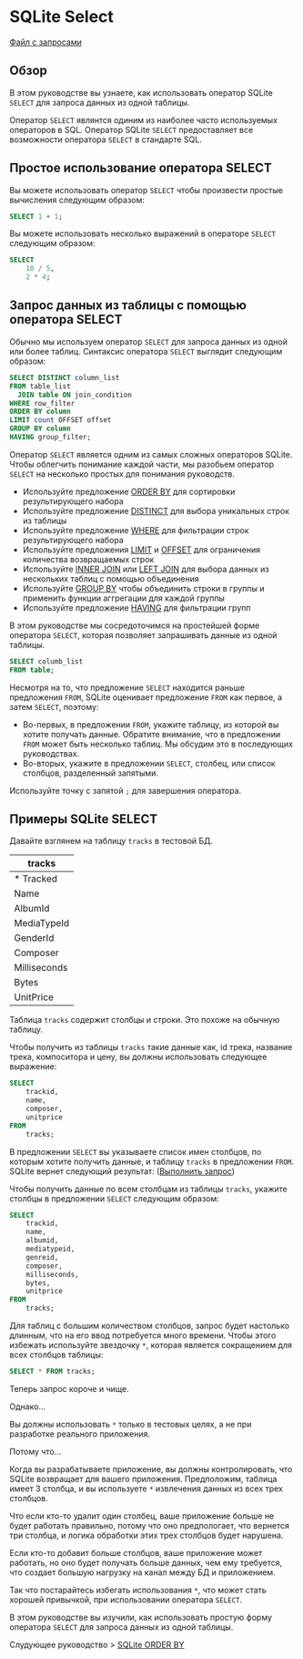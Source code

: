 # SQLite Select #######################

[Файл с запросами][querys]

[querys]: ./querys.sql

## Обзор ##############################

В этом руководстве вы узнаете, как использовать оператор SQLite `SELECT` для запроса данных из одной таблицы.

Оператор `SELECT` являнтся одиним из наиболее часто используемых операторов в SQL. Оператор SQLite `SELECT` предоставляет все возможности оператора `SELECT` в стандарте SQL.

## Простое использование оператора SELECT

Вы можете использовать оператор `SELECT` чтобы произвести простые вычисления следующим образом:

~~~ SQL ~~~~~~~~~~~~~~~~~~~~~~~~~~~~~~~
SELECT 1 + 1;
~~~~~~~~~~~~~~~~~~~~~~~~~~~~~~~~~~~~~~~

Вы можете использовать несколько выражений в операторе `SELECT` следующим образом:

~~~ SQL ~~~~~~~~~~~~~~~~~~~~~~~~~~~~~~~
SELECT
    10 / 5,
    2 * 4;
~~~~~~~~~~~~~~~~~~~~~~~~~~~~~~~~~~~~~~~

## Запрос данных из таблицы с помощью оператора SELECT

Обычно мы используем оператор `SELECT` для запроса данных из одной или более таблиц. Синтаксис оператора `SELECT` выглядит следующим образом:

~~~ SQL ~~~~~~~~~~~~~~~~~~~~~~~~~~~~~~~
SELECT DISTINCT column_list
FROM table_list
  JOIN table ON join_condition
WHERE row_filter
ORDER BY column
LIMIT count OFFSET offset
GROUP BY column
HAVING group_filter;
~~~~~~~~~~~~~~~~~~~~~~~~~~~~~~~~~~~~~~~

Оператор `SELECT` является одним из самых сложных операторов SQLite. Чтобы облегчить понимание каждой части, мы разобьем оператор `SELECT` на несколько простых для понимания руководств.

- Используйте предложение [ORDER BY][] для сортировки результирующего набора
- Используйте предложение [DISTINCT][] для выбора уникальных строк из таблицы
- Используйте предложение [WHERE][] для фильтрации строк результирующего набора
- Используйте предложения [LIMIT][] и [OFFSET][] для ограничения количества возвращаемых строк
- Используйте [INNER JOIN][] или [LEFT JOIN][] для выбора данных из нескольких таблиц с помощью объединения
- Используйте [GROUP BY][] чтобы объединить строки в группы и применить функции аггрегации для каждой группы
- Используйте предложение [HAVING][] для фильтрации групп

В этом руководстве мы сосредоточимся на простейшей форме оператора `SELECT`, которая позволяет запрашивать данные из одной таблицы.

~~~ SQL ~~~~~~~~~~~~~~~~~~~~~~~~~~~~~~~
SELECT columb_list
FROM table;
~~~~~~~~~~~~~~~~~~~~~~~~~~~~~~~~~~~~~~~

Несмотря на то, что предложение `SELECT` находится раньше предложения `FROM`, SQLite оценивает предложение `FROM` как первое, а затем `SELECT`, поэтому:

- Во-первых, в предложении `FROM`, укажите таблицу, из которой вы хотите получать данные. Обратите внимание, что в предложении `FROM` может быть несколько таблиц. Мы обсудим это в последующих руководствах.
- Во-вторых, укажите в предложении `SELECT`, столбец, или список столбцов, разделенный запятыми.

Используйте точку с запятой `;` для завершения оператора.

[ORDER BY]: https://www.sqlitetutorial.net/sqlite-order-by/
[DISTINCT]: https://www.sqlitetutorial.net/sqlite-select-distinct
[WHERE]: https://www.sqlitetutorial.net/sqlite-where/
[LIMIT]: https://www.sqlitetutorial.net/sqlite-limit/
[OFFSET]: https://www.sqlitetutorial.net/sqlite-limit/
[INNER JOIN]: https://www.sqlitetutorial.net/sqlite-inner-join/
[LEFT JOIN]: https://www.sqlitetutorial.net/sqlite-left-join/
[GROUP BY]: https://www.sqlitetutorial.net/sqlite-group-by/
[HAVING]: https://www.sqlitetutorial.net/sqlite-having/

## Примеры SQLite SELECT ##############

Давайте взглянем на таблицу `tracks` в тестовой БД.

|   tracks       |
|----------------|
| * Tracked      |
|   Name         |
|   AlbumId      |
|   MediaTypeId  |
|   GenderId     |
|   Composer     |
|   Milliseconds |
|   Bytes        |
|   UnitPrice    |

Таблица `tracks` содержит столбцы и строки. Это похоже на обычную таблицу.

Чтобы получить из таблицы `tracks` такие данные как, id трека, название трека, компоситора и цену, вы должны использовать следующее выражение:

~~~ SQL ~~~~~~~~~~~~~~~~~~~~~~~~~~~~~~~
SELECT
    trackid,
	name,
	composer,
	unitprice
FROM
	tracks;
~~~~~~~~~~~~~~~~~~~~~~~~~~~~~~~~~~~~~~~

В предложении `SELECT` вы указываете список имен столбцов, по которым хотите получить данные, и таблицу `tracks` в предложении `FROM`. SQLite вернет следующий результат: ([Выполнить запрос][querys])

Чтобы получить данные по всем столбцам из таблицы `tracks`, укажите столбцы в предложении `SELECT` следующим образом: 

~~~ SQL ~~~~~~~~~~~~~~~~~~~~~~~~~~~~~~~
SELECT
	trackid,
	name,
	albumid,
	mediatypeid,
	genreid,
	composer,
	milliseconds,
	bytes,
	unitprice
FROM
	tracks;
~~~~~~~~~~~~~~~~~~~~~~~~~~~~~~~~~~~~~~~

Для таблиц с большим количеством столбцов, запрос будет настолько длинным, что на его ввод потребуется много времени. Чтобы этого избежать используйте звездочку `*`, которая является сокращением для всех столбцов таблицы:

~~~ SQL ~~~~~~~~~~~~~~~~~~~~~~~~~~~~~~~
SELECT * FROM tracks;
~~~~~~~~~~~~~~~~~~~~~~~~~~~~~~~~~~~~~~~

Теперь запрос короче и чище.

Однако...

Вы должны использовать `*` только в тестовых целях, а не при разработке реального приложения.

Потому что...

Когда вы разрабатываете приложение, вы должны контролировать, что SQLite возвращает для вашего приложения. Предположим, таблица имеет 3 столбца, и вы используете `*` извлечения данных из всех трех столбцов.

Что если кто-то удалит один столбец, ваше приложение больше не будет работать правильно, потому что оно предпологает, что вернется три столбца, и логика обработки этих трех столбцов будет нарушена. 

Если кто-то добавит больше столбцов, ваше приложение может работать, но оно будет получать больше данных, чем ему требуется, что создает большую нагрузку на канал между БД и приложением.

Так что постарайтесь избегать использования `*`, что может стать хорошей привычкой, при использовании оператора `SELECT`.

В этом руководстве вы изучили, как использовать простую форму оператора `SELECT` для запроса данных из одной таблицы.

Слудующее руководство > [SQLite ORDER BY][next]

[next]: ../SQLiteOrderBy/translate.md
